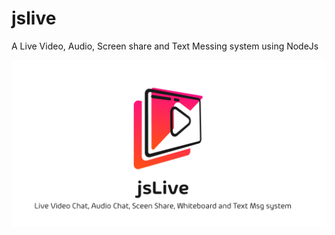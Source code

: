 # jslive
A Live Video, Audio, Screen share and Text Messing system using NodeJs

![jsLive logo](screenshot.png)
